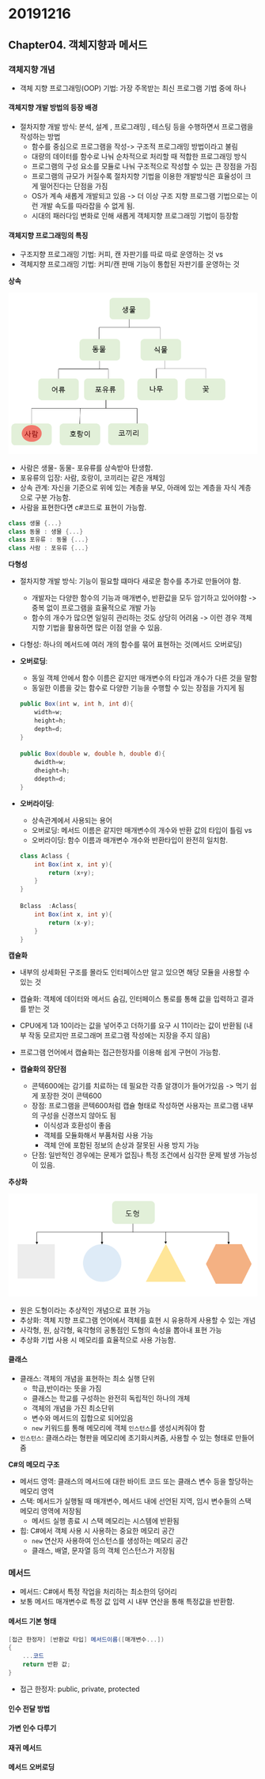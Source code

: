 # 20191216

## Chapter04. 객체지향과 메서드

### 객체지향 개념
- 객체 지향 프로그래밍(OOP) 기법: 가장 주목받는 최신 프로그램 기법 중에 하나

#### 객체지향 개발 방법의 등장 배경
- 절차지향 개발 방식: 분석, 설계 , 프로그래밍 , 테스팅 등을 수행하면서 프로그램을 작성하는 방법
    - 함수를 중심으로 프로그램을 작성-> 구조적 프로그래밍 방법이라고 불림
    - 대량의 데이터를 함수로 나눠 순차적으로 처리할 때 적합한 프로그래밍 방식
    - 프로그램의 구성 요소를 모듈로 나눠 구조적으로 작성할 수 있는 큰 장점을 가짐
    - 프로그램의 규모가 커질수록 절차지향 기법을 이용한 개발방식은 효율성이 크게 떨어진다는 단점을 가짐
    - OS가 계속 새롭게 개발되고 있음 -> 더 이상 구조 지향 프로그램 기법으로는 이런 개발 속도를 따라잡을 수 없게 됨. 
    - 시대의 패러다임 변화로 인해 새롭게 객체지향 프로그래밍 기법이 등장함 

#### 객체지향 프로그래밍의 특징
- 구조지향 프로그래밍 기법: 커피, 캔 자판기를 따로 따로 운영하는 것
          vs
- 객체지향 프로그래밍 기법: 커피/캔 판매 기능이 통합된 자판기를 운영하는 것

**상속**

![](inheritance.PNG)
- 사람은 생물- 동물- 포유류를 상속받아 탄생함.
- 포유류의 입장: 사람, 호랑이, 코끼리는 같은 개체임
- 상속 관계: 자신을 기준으로 위에 있는 계층을 부모, 아래에 있는 계층을 자식 계층으로 구분 가능함.
- 사람을 표현한다면 c#코드로 표현이 가능함.

```C#
class 생물 {...}
class 동물 : 생물 {...}
class 포유류 : 동물 {...}
class 사람 : 포유류 {...}
```

**다형성**
- 절차지향 개발 방식: 기능이 필요할 떄마다 새로운 함수를 추가로 만들어야 함. 
    - 개발자는 다양한 함수의 기능과 매개변수, 반환값을 모두 암기하고 있어야함 -> 중복 없이 프로그램을 효율적으로 개발 가능
    - 함수의 개수가 많으면 일일히 관리하는 것도 상당히 어려움
-> 이런 경우 객체지향 기법을 활용하면 많은 이점 얻을 수 있음. 

- 다형성: 하나의 메서드에 여러 개의 함수를 묶어 표현하는 것(메서드 오버로딩)
- **오버로딩**: 
    - 동일 객체 안에서 함수 이름은 같지만 매개변수의 타입과 개수가 다른 것을 말함
    - 동일한 이름을 갖는 함수로 다양한 기능을 수행할 수 있는 장점을 가지게 됨
    ```C#
    public Box(int w, int h, int d){
        width=w;
        height=h;
        depth=d;
    }

    public Box(double w, double h, double d){
        dwidth=w;
        dheight=h;
        ddepth=d;
    }
    ```
- **오버라이딩**:
    - 상속관계에서 사용되는 용어
    - 오버로딩: 메서드 이름은 같지만 매개변수의 개수와 반환 값의 타입이 틀림
         vs
    - 오버라이딩: 함수 이름과 매개변수 개수와 반환타입이 완전히 일치함.
    ```C#
    class Aclass {
        int Box(int x, int y){
            return (x+y);
        }
    }

    Bclass  :Aclass{
        int Box(int x, int y){
            return (x-y);
        }
    }
    ```

**캡슐화**
- 내부의 상세화된 구조를 몰라도 인터페이스만 알고 있으면 해당 모듈을 사용할 수 있는 것
- 캡슐화: 객체에 데이터와 메서드 숨김, 인터페이스 통로를 통해 값을 입력하고 결과를 받는 것
- CPU에게 1과 10이라는 값을 넣어주고 더하기를 요구 시 11이라는 값이 반환됨 (내부 작동 모르지만 프로그래머 프로그램 작성에는 지장을 주지 않음)
- 프로그램 언어에서 캡슐화는 접근한정자를 이용해 쉽게 구현이 가능함.

- **캡슐화의 장단점**
    - 콘텍600에는 감기를 치료하는 데 필요한 각종 알갱이가 들어가있음 -> 먹기 쉽게 포장한 것이 콘텍600
    - 장점: 프로그램을 콘텍600처럼 캡슐 형태로 작성하면 사용자는 프로그램 내부의 구성을 신경쓰지 않아도 됨
      - 이식성과 호환성이 좋음
      - 객체를 모듈화해서 부품처럼 사용 가능
      - 객체 안에 포함된 정보의 손상과 잘못된 사용 방지 가능
    - 단점: 일반적인 경우에는 문제가 없짐나 특정 조건에서 심각한 문제 발생 가능성이 있음.
    

**추상화**

![](chu.PNG)
- 원은 도형이라는 추상적인 개념으로 표현 가능
- 추상화: 객체 지향 프로그램 언어에서 객체를 효현 시 유용하게 사용할 수 있는 개념
- 사각형, 원, 삼각형, 육각형의 공통점인 도형의 속성을 뽑아내 표현 가능
- 추상화 기법 사용 시 메모리를 효율적으로 사용 가능함.

#### 클래스
- 클래스: 객체의 개념을 표현하는 최소 실행 단위
    - 학급,반이라는 뜻을 가짐
    - 클래스는 학교를 구성하는 완전히 독립적인 하나의 개체
    - 객체의 개념을 가진 최소단위
    - 변수와 메서드의 집합으로 되어있음
    - `new` 키워드를 통해 메모리에 객체 `인스턴스`를 생성시켜줘야 함
- `인스턴스`: 클래스라는 형판을 메모리에 초기화시켜줌, 사용할 수 있는 형태로 만들어줌 

**C#의 메모리 구조**
- 메서드 영역: 클래스의 메서드에 대한 바이트 코드 또는 클래스 변수 등을 할당하는 메모리 영역
- 스택: 메서드가 실행될 때 매개변수, 메서드 내에 선언된 지역, 임시 변수들의 스택 메모리 영역에 저장됨 
    - 메서드 실행 종료 시 스택 메모리는 시스템에 반환됨
- 힙: C#에서 객체 사용 시 사용하는 중요한 메모리 공간
    - `new` 연산자 사용하여 인스턴스를 생성하는 메모리 공간
    - 클래스, 배열, 문자열 등의 객체 인스턴스가 저장됨

### 메서드
- 메서드: C#에서 특정 작업을 처리하는 최소한의 덩어리
- 보통 메서드 매개변수로 특정 값 입력 시 내부 연산을 통해 특정값을 반환함.

#### 메서드 기본 형태
```C#
[접근 한정자] [반환값 타입] 메서드이름([매개변수...])
{
    ...코드
    return 반환 값;
}
```
- 접근 한정자: public, private, protected

#### 인수 전달 방법
#### 가변 인수 다루기
#### 재귀 메서드
#### 메서드 오버로딩
